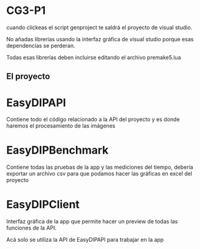 # CG3-P1

cuando clickeas el script genproject te saldrá el proyecto de visual studio.

No añadas librerías usando la interfaz gráfica de visual studio porque esas dependencias se perderan.

Todas esas librerías deben incluirse editando el archivo premake5.lua


## El proyecto 

# EasyDIPAPI
Contiene todo el código relacionado a la API del proyecto y es donde haremos el procesamiento de las imágenes

# EasyDIPBenchmark
Contiene todas las pruebas de la app y las mediciones del tiempo, debería exportar un archivo csv para que podamos hacer las gráficas en excel del proyecto

# EasyDIPClient
Interfaz gráfica de la app que permite hacer un preview de todas las funciones de la API.

Acá solo se utiliza la API de EasyDIPAPI para trabajar en la app

